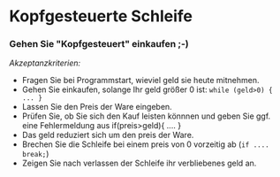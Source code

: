 ﻿# Kopfgesteuerte Schleife

### Gehen Sie "Kopfgesteuert" einkaufen ;-)

*Akzeptanzkriterien:*
- Fragen Sie bei Programmstart, wieviel geld sie heute mitnehmen.
- Gehen Sie einkaufen, solange Ihr geld größer 0 ist: ```while (geld>0) { ... }```
- Lassen Sie den Preis der Ware eingeben.
- Prüfen Sie, ob Sie sich den Kauf leisten könnnen und geben Sie ggf. eine Fehlermeldung aus if(preis>geld){ .... }
- Das geld reduziert sich um den preis der Ware.
- Brechen Sie die Schleife bei einem preis von 0 vorzeitig ab (```if .... break;```)
- Zeigen Sie nach verlassen der Schleife ihr verbliebenes geld an.
